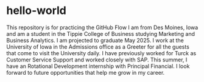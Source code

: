 # hello-world
This repository is for practicing the GitHub Flow
I am from Des Moines, Iowa and am a student in the Tippie College of Business studying Marketing and Business Analytics. I am projected to graduate May 2025. I work at the University of Iowa in the Admissions office as a Greeter for all the guests that come to visit the University daily. I have previously worked for Turck as Customer Service Support and worked closely with SAP. This summer, I have an Rotational Development internship with Principal Financial. I look forward to future opportunities that help me grow in my career.
